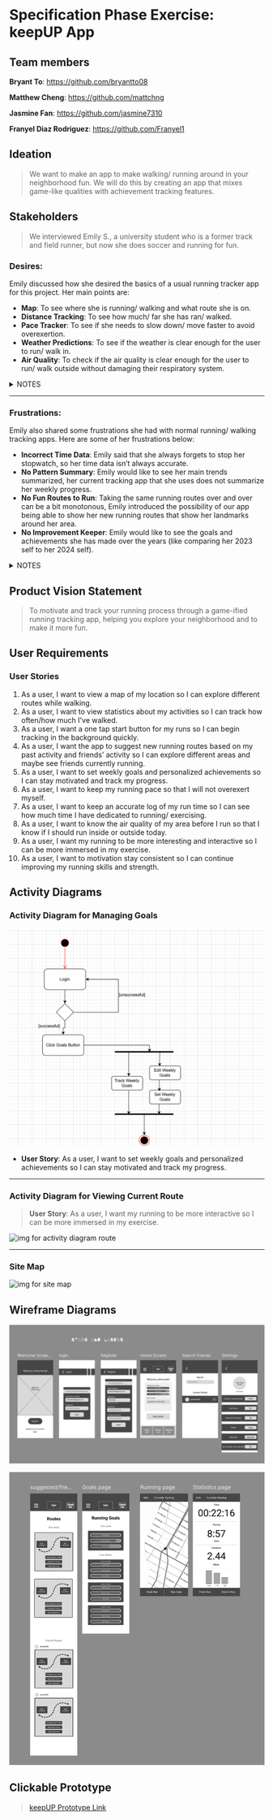 # Specification Phase Exercise: keepUP App

## Team members

**Bryant To**: https://github.com/bryantto08

**Matthew Cheng**: https://github.com/mattchng

**Jasmine Fan**: https://github.com/jasmine7310

**Franyel Diaz Rodriguez**: https://github.com/Franyel1

## Ideation
> We want to make an app to make walking/ running around in your neighborhood fun. We will do this by creating an app that mixes game-like qualities with achievement tracking features.

## Stakeholders
> We interviewed Emily S., a university student who is a former track and field runner, but now she does soccer and running for fun.

### Desires:
 Emily discussed how she desired the basics of a usual running tracker app for this project. Her main points are:
 - **Map**: To see where she is running/ walking and what route she is on.
 - **Distance Tracking**: To see how much/ far she has ran/ walked.
 - **Pace Tracker**: To see if she needs to slow down/ move faster to avoid overexertion.
 - **Weather Predictions**: To see if the weather is clear enough for the user to run/ walk in.
 - **Air Quality**: To check if the air quality is clear enough for the user to run/ walk outside without damaging their respiratory system.
<details>
<summary>NOTES</summary>
<ul>
<li> A map for easy navigation and visualization of routes 
<ul> <li>We discussed the possibility of our app being a discovery- type app, where the user runs around the area and it unlocks parts of the map, kind of like a game. </li> </ul>
<li>As the user runs around more, the map clears up. 
<li>Distance tracking 
<li> Pace, telling user to run faster/ slower
<li> Accurate weather predictions
<li>Air quality data 
</ul>
- A map for easy navigation and visualization of routes <br>
- We discussed the possibility of our app being a discovery- type app, where the user runs around the area and it unlocks parts of the map, kind of like a game. <br>
- As the user runs around more, the map clears up. <br>
- Distance tracking <br>
- Pace, telling user to run faster/ slower <br>
- Accurate weather predictions <br>
- Air quality data 
</details>

___

### Frustrations:
Emily also shared some frustrations she had with normal running/ walking tracking apps. Here are some of her frustrations below:
- **Incorrect Time Data**: Emily said that she always forgets to stop her stopwatch, so her time data isn’t always accurate.
- **No Pattern Summary**: Emily would like to see her main trends summarized, her current tracking app that she uses does not summarize her weekly progress.
- **No Fun Routes to Run**: Taking the same running routes over and over can be a bit monotonous, Emily introduced the possibility of our app being able to show her new running routes that show her landmarks around her area.
- **No Improvement Keeper**: Emily would like to see the goals and achievements she has made over the years (like comparing her 2023 self to her 2024 self).
<details> <summary>NOTES</summary>
<ul>
<li> Time tracker </li>
<ul>
    <li> Emily said that she always forgets to stop her stopwatch, so her time data isn’t always accurate. </li>
    <li> Maybe an automatic clock stopper that checks pace, when user stops walking/ running clock pauses/ stops. </li>
    </ul>
<li> No pattern summary </li>
<ul>
    <li> Emily would like to see her main trends summarized, maybe we could do a weekly summary. </li>
    </ul>
<li> Don’t know places to run: Exploration (routes, sightseeing, places safe to run) </li>
<ul>
    <li> Something like in Pokemon GO, where there’s points for landmarks and routes for users to walk on. </li>
    <li> Maybe users can create and save their own routes.
    </ul>
<li> Improvement keeper </li>
<ul>
    <li> See what goals/ achievements Emily has made over the years (ex: comparing her 2023 running with her 2024 running). </li>
    <li> Maybe have a function that sets goals and can be completed. </li>
    </ul>
</ul>

</details>

## Product Vision Statement

> To motivate and track your running process through a game-ified running tracking app, helping you explore your neighborhood and to make it more fun.

## User Requirements

### User Stories
1. As a user, I want to view a map of my location so I can explore different routes while walking.
2. As a user, I want to view statistics about my activities so I can track how often/how much I've walked.
3. As a user, I want a one tap start button for my runs so I can begin tracking in the background quickly.
4. As a user, I want the app to suggest new running routes based on my past activity and friends’ activity so I can explore different areas and maybe see friends currently running.
5. As a user, I want to set weekly goals and personalized achievements so I can stay motivated and track my progress.
6. As a user, I want to keep my running pace so that I will not overexert myself.
7. As a user, I want to keep an accurate log of my run time so I can see how much time I have dedicated to running/ exercising.
8. As a user, I want to know the air quality of my area before I run so that I know if I should run inside or outside today.
9. As a user, I want my running to be more interesting and interactive so I can be more immersed in my exercise.
10. As a user, I want to motivation stay consistent so I can continue improving my running skills and strength.

## Activity Diagrams

### Activity Diagram for Managing Goals

![img for activity diagram goals](/img/activity_goalsv2.png)
* **User Story**: As a user, I want to set weekly goals and personalized achievements so I can stay motivated and track my progress.

- - - 
### Activity Diagram for Viewing Current Route
> **User Story**: As a user, I want my running to be more interactive so I can be more immersed in my exercise.

![img for activity diagram route](/img/activity_route.png)
- - - 
### Site Map
![img for site map](/img/site_map.png)

## Wireframe Diagrams

![Wireframe Diagrams](/img/wireframes_1.png)

![Additional Wireframe Diagrams](/img/wireframes_2.png)

## Clickable Prototype

> [keepUP Prototype Link](https://www.figma.com/proto/DHFxXXBRxxUXYprkxZIaco/stars-and-lasers?node-id=15-2&p=f&t=J4HVZCIz9WIId45D-1&scaling=scale-down&content-scaling=fixed&page-id=0%3A1)
